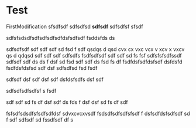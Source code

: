 # Test

FirstModification
sfsdfsdf
sdfsdfsd
**sdfsdf**
sdfsdfsf
sfsdf

sdfsfsdsdfsdfsdfsdfsdfdsfsdfsdf
fsddsfds
ds





sdfsdfsdf
sdf
sdf
sdf
sd
fsd
f
sdf
qsdqs
d
qsd
cvx
cx
vxc
vcx
v
xcv
x
vxcv
qs
d
qdqsd
sdf
sdf
sdf
sdfsdfs
fsdfsdfsdf
sdf
sdf
sd
fs
fsf
sdfsfsfsdfssdf
sdfsdf
sdf
ds
ds
f
dsf
sd
fsd
sdf
sdf
ds
fsd
fs
df
fsdfdsfsdfdsfsdf
dsfdsfd
fsdfdsfdsfsd
sdf
dsf
sdfsdfsd
fsd
fsdf



sdfsdf
dsf
sdf
dsf
sdf
dsfdsfsdfs
dsf
sdf

sdfsdfsdfsdfsf
s
fsdf




sdf
sdf
sd
fs
df
dsf
sdf
ds
fds
f
dsf
dsf
sd
fs
df
sdf

fsfsdfsdsdfsfsdfsdfdsf
sdvxcvcxvsdf
fsdsdfsdfsdfsfsdf
f
dsfsdfdsfsdfsdf
sd
f
sdf
sdfsdf
sd
fssdfsdf
df
s

